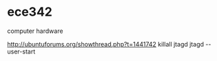 # ece342
computer hardware

http://ubuntuforums.org/showthread.php?t=1441742
killall jtagd
jtagd --user-start

